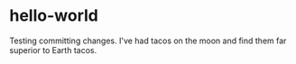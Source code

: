 # hello-world

Testing committing changes.
I've had tacos on the moon and find them far superior to Earth tacos.
